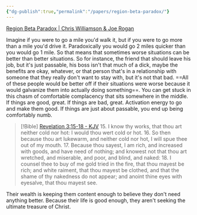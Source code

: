```yaml
---
{"dg-publish":true,"permalink":"/papers/region-beta-paradox/"}
---
```



[Region Beta Paradox | Chris Williamson & Joe Rogan](https://www.youtube.com/shorts/d5c_EZfxJgw)

Imagine if you were to go a mile you'd walk it, but if you were to go more than a mile you'd drive it. Paradoxically you would go 2 miles quicker than you would go 1 mile. So that means that sometimes worse situations can be better than better situations. So for instance, the friend that should leave his job, but it's just passable, his boss isn't that much of a dick, maybe the benefits are okay, whatever, or that person that's in a relationship with someone that they really don't want to stay with, but it's not that bad. ==All of these people would be better off if their situations were worse because it would galvanize them into actually doing something==. You can get stuck in this chasm of comfortable complacency that sits somewhere in the middle. If things are good, great.  If things are bad, great. Activation energy to go and make them good. If things are just about passable, you end up being comfortably numb. 

> [!Bible] [Revelation 3:15-18 - KJV](https://bible-api.com/Revelation+3:15-18?translation=kjv)
> 15. I know thy works, that thou art neither cold nor hot: I would thou wert cold or hot.
> 16. So then because thou art lukewarm, and neither cold nor hot, I will spue thee out of my mouth.
> 17. Because thou sayest, I am rich, and increased with goods, and have need of nothing; and knowest not that thou art wretched, and miserable, and poor, and blind, and naked:
> 18. I counsel thee to buy of me gold tried in the fire, that thou mayest be rich; and white raiment, that thou mayest be clothed, and that  the shame of thy nakedness do not appear; and anoint thine eyes with eyesalve, that thou mayest see.

Their wealth is keeping them content enough to believe they don't need anything better. Because their life is good enough, they aren't seeking the ultimate treasure of Christ. 
